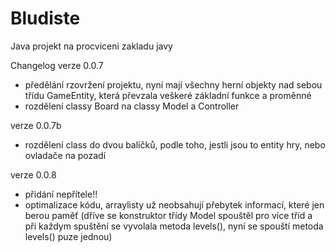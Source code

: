 Bludiste
========

Java projekt na procviceni zakladu javy

Changelog
verze 0.0.7
- předělání rzovržení projektu, 
  nyní mají všechny herní objekty nad sebou třídu GameEntity, 
  která převzala veškeré základní funkce a proměnné
- rozdělení classy Board na classy Model a Controller

verze 0.0.7b
- rozdělení class do dvou balíčků, podle toho, jestli jsou to
  entity hry, nebo ovladače na pozadí
  
verze 0.0.8
- přidání nepřítele!!
- optimalizace kódu, arraylisty už neobsahují přebytek informací, které jen berou paměť
  (dříve se konstruktor třídy Model spouštěl pro více tříd a při každym spuštění se vyvolala metoda levels(),
  nyní se spouští metoda levels() puze jednou)
